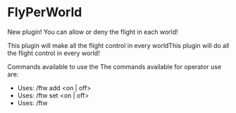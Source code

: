 # FlyPerWorld
New plugin! You can allow or deny the flight in each world!

This plugin will make all the flight control in every worldThis plugin will do all the flight control in every world!

Commands available to use the The commands available for operator use are:
* Uses: /ftw add <world> <on | off>
* Uses: /ftw set <world> <on | off>
* Uses: /ftw <remove>
